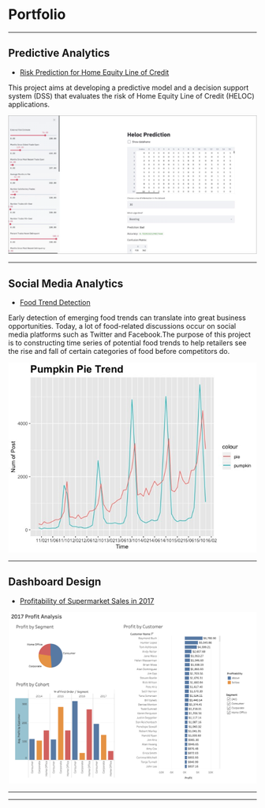 # Portfolio

---

## Predictive Analytics

- [Risk Prediction for Home Equity Line of Credit](https://github.com/norahyyu/python-project)

This project aims at developing a predictive model and a decision support system (DSS) that evaluates the risk of Home Equity Line of Credit (HELOC) applications.

<img src="images/Screen%20Shot%202020-01-30%20at%2010.33.06%20PM.png"/>


---




## Social Media Analytics

- [Food Trend Detection](https://github.com/norahyyu/NLP)

Early detection of emerging food trends can translate into great business opportunities. Today, a lot of food-related discussions occur on social media platforms such as Twitter and Facebook.The purpose of this project is to constructing time series of potential food trends to help retailers see the rise and fall of certain categories of food before competitors do.

<img src="images/pumpkin%20pie.jpeg"/>

---
## Dashboard Design

- [Profitability of Supermarket Sales in 2017](https://public.tableau.com/profile/norah.yu#!/vizhome/profitabilitybycustomer/2017ProfitAnalysis)

<img src="images/tableau.png"/>

---



---

<!-- Remove above link if you don't want to attibute -->
